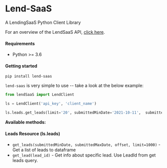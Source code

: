 # Lend-SaaS
A LendingSaaS Python Client Library


For an overview of the LendSaaS API, [click here]( https://app.swaggerhub.com/apis/lendsaas/LendSaaSETL/1.0.0 ).


#### Requirements
- Python >= 3.6

#### Getting started
`pip install lend-saas`

`lend-saas` is very simple to use -- take a look at the below example:
```python
from lendSaaS import LendClient

ls = LendClient('api_key', 'client_name')

ls.leads.get_leads(limit='20', submittedMinDate='2021-10-11',  submittedMaxDate='2021-11-11')

```

**Available methods:**
#### Leads Resource (ls.leads)
- `get_leads(submittedMinDate, submittedMaxDate, offset, limit=1000)` - Get a list of leads to dataframe
- `get_lead(lead_id)` -
Get info about specific lead. Use LeadId from get leads query.

